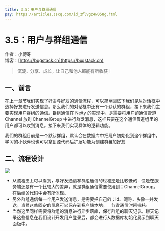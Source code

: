 ```yaml
---
title: 3.5：用户与群组通信
pay: https://articles.zsxq.com/id_zflvgz4w058g.html
---
```


# 3.5：用户与群组通信

作者：小傅哥
<br/>博客：[https://bugstack.cn](https://bugstack.cn)

>沉淀、分享、成长，让自己和他人都能有所收获！

## 一、前言

在上一章节我们实现了好友与好友的通信流程，可以简单回忆下我们是从对话框中选择好友进行发送信息。那么我们的对话框中还有一个默认的群组，接下来我们主要实现用户群组的通信。群组通信在 Netty 的实现中，是需要将用户的通信管道 Channel 放到 ChannelGroup 中进行群发消息，这样只要在这个通信管道组里的用户都可以收到消息。接下来我们实现具体的逻辑功能。

我们的群组目前是一个默认群组，默认会在数据库中把用户初始化到这个群组中，学习的小伙伴也也可以拿到源代码后扩展功能为创建群组加好友

## 二、流程设计

![](/images/article/project/im/project-im-3.5-01.png)

- 从流程图上可以看到，与好友通信和群组通信的过程还是比较像的，但是在服务端还是有一个比较大的差异，就是群组通信需要使用到；ChannelGroup。在后续的代码中会有所体现。
- 另外群组通信每一个用户发送消息，是需要把自己的；id、昵称、头像一并发送，当然这些固定的信息可以保存到客户端本地，一节省通信时间损耗。
- 当然这里同样需要将群组的消息进行异步落库，保存群组的聊天记录。聊天记录这些信息在我们设计开发用户登录后，都会进行从数据库初始化展示到聊天面板中。